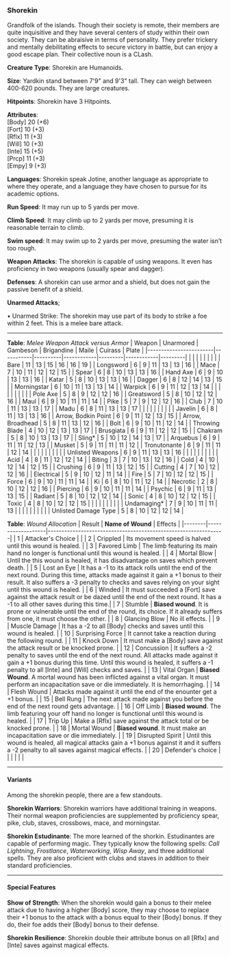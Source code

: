 ### Shorekin
Grandfolk of the islands. Though their society is remote, their members are quite inquisitive and they have several centers of study within their own society. They can be abraisive in terms of personality. They prefer trickery and mentally debilitating effects to secure victory in battle, but can enjoy a good escape plan. Their collective noun is a CLash.

**Creature Type**: Shorekin are Humanoids.

**Size**: Yardkin stand between 7'9" and 9'3" tall. They can weigh between 400-620 pounds. They are large creatures.

**Hitpoints**: Shorekin have 3 Hitpoints.

**Attributes**:  
[Body] 20 (+6)  
[Fort] 10 (+3)  
[Rflx] 11 (+3)  
[Will] 10 (+3)  
[Inte] 15 (+5)  
[Prcp] 11 (+3)  
[Empy] 9  (+3)  

**Languages**: Shorekin speak Jotine, another language as appropriate to where they operate, and a language they have chosen to pursue for its academic options.

**Run Speed**: It may run up to 5 yards per move.

**Climb Speed**: It may climb up to 2 yards per move, presuming it is reasonable terrain to climb.

**Swim speed**: It may swim up to 2 yards per move, presuming the water isn’t too rough.

**Weapon Attacks**: The shorekin is capable of using weapons. It even has proficiency in two weapons (usually spear and dagger).

**Defenses**: A shorekin can use armor and a shield, but does not gain the passive benefit of a shield.

**Unarmed Attacks**;

 • Unarmed Strike: The shorekin may use part of its body to strike a foe within 2 feet. This is a melee bare attack.

---------------------

**Table**: *Melee Weapon Attack versus Armor*
| Weapon                 | Unarmored | Gambeson | Brigandine | Maile   | Cuirass    | Plate   |
|------------------------|-----------|----------|------------|---------|------------|---------|
|                        |        |    |        |     |        |         |
| Bare                   | 11    | 13  | 15     | 16  | 16     | 19  |
| Longsword              | 6     | 9   | 11     | 13  | 13     | 16  |
| Mace                   | 7     | 10  | 11     | 12  | 12     | 15  |
| Spear                  | 6     | 8   | 10     | 13  | 13     | 16  |
| Hand Axe               | 6     | 9   | 10     | 13  | 13     | 16  |
| Katar                  | 5     | 8   | 10     | 13  | 13     | 16  |
| Dagger                 | 6     | 8   | 12     | 14  | 13     | 15  |
| Morningstar            | 6     | 10  | 11     | 13  | 13     | 14  |
| Warpick                | 6     | 9   | 11     | 12  | 13     | 14  |
|                        |           |          |            |         |            |         |
| Pole Axe               | 5     | 8   | 9      | 12  | 12     | 16  |
| Greatsword             | 5     | 8   | 10     | 12  | 12     | 16  |
| Maul                   | 6     | 9   | 10     | 11  | 11     | 14  |
| Pike                   | 5     | 7   | 9      | 12  | 12     | 16  |
| Club                   | 7     | 10  | 11     | 13  | 13     | 17  |
| Madu                   | 6     | 8   | 11     | 13  | 13     | 17  |
|                        |           |          |            |         |            |         |
| Javelin                | 6     | 8   | 11     | 13  | 13     | 16 |
| Arrow, Bodkin Point    | 6     | 9   | 11     | 12  | 13     | 15 |
| Arrow, Broadhead       | 5     | 8   | 11     | 13  | 12     | 16 |
| Bolt                   | 6     | 9   | 10     | 11  | 12     | 14 |
| Throwing Blade         | 4     | 10  | 12     | 13  | 13     | 17 |
| Brusgiata              | 6     | 9   | 11     | 12  | 12     | 15 |
| Chakram                | 5     | 8   | 10     | 13  | 13     | 17 |
| Sling*                 | 5     | 10  | 12     | 14  | 13     | 17 |
| Arquebus               | 6     | 9   | 11     | 11  | 12     | 13 |
| Musket                 | 5     | 9   | 11     | 11  | 11     | 12 |
| Tronutonante           | 6     | 9   | 11     | 11  | 12     | 14 |
|                        |           |          |            |         |            |         |
| Unlisted Weapons       | 6     | 9   | 11     | 13  | 13     | 16 |
|                        |           |          |            |         |            |         |
| Acid                   | 4     | 8   | 11     | 12  | 12     | 14 |
| Biting                 | 3     | 7   | 10     | 13  | 12     | 16 |
| Cold                   | 4     | 10  | 12     | 14  | 12     | 15 |
| Crushing               | 6     | 9   | 11     | 13  | 12     | 15 |
| Cutting                | 4     | 7   | 10     | 12  | 12     | 16 |
| Electrical             | 5     | 9   | 10     | 12  | 11     | 14 |
| Fire                   | 5     | 7   | 10     | 12  | 12     | 15 |
| Force                  | 6     | 9   | 10     | 11  | 11     | 14 |
| Ki                     | 6     | 8   | 10     | 11  | 12     | 14 |
| Necrotic               | 2     | 8   | 10     | 12  | 12     | 16 |
| Piercing               | 6     | 9   | 10     | 11  | 11     | 14 |
| Psychic                | 6     | 9   | 11     | 13  | 13     | 15 |
| Radiant                | 5     | 8   | 10     | 12  | 12     | 14 |
| Sonic                  | 4     | 8   | 10     | 12  | 12     | 15 |
| Toxic                  | 4     | 8   | 10     | 12  | 12     | 15 |
|                        |       |     |        |     |        |    |
| Undamaging*            | 7     | 9   | 10     | 11  | 11     | 13 |
|                        |           |          |            |         |            |         |
| Unlisted Damage Type   | 5     | 8   | 10     | 12  | 12     | 14 |

**Table**: *Wound Allocation*
| Result | **Name of Wound** | Effects                                                        |
|--------|-------------------|----------------------------------------------------------------|
|   1    | Attacker's Choice |                                                                |
|   2    | Crippled          | Its movement speed is halved until this wound is healed.      |
|   3    | Favored Limb      | The limb featuring its main hand no longer is functional until this wound is healed. |
|   4    | Mortal Blow       | Until the this wound is healed, it has disadvantage on saves which prevent death. |
|   5    | Lost an Eye       | It has a -1 to its attack rolls until the end of the next round. During this time, attacks made against it gain a +1 bonus to their result. It also suffers a -3 penalty to checks and saves relying on your sight until this wound is healed. |
|   6    | Winded            | It must succeeded a [Fort] save against the attack result or be dazed until the end of the next round. It has a -1 to all other saves during this time.|
|   7    | Stumble | **Biased wound**. It is prone or vulnerable until the end of the round, its choice. If it already suffers from one, it must choose the other. |
|   8    | Glancing Blow     | No ill effects.                                     |
|   9    | Muscle Damage     | It has a -2 to all [Body] checks and saves until this wound is healed. |
|   10   | Surprising Force | It cannot take a reaction during the following round. |
|   11   | Knock Down | It must make a [Body] save against the attack result or be knocked prone. |
|   12   | Concussion | It suffers a -2 penalty to saves until the end of the next round. All attacks made against it gain a +1 bonus during this time. Until this wound is healed, it suffers a -1 penalty to all [Inte] and [Will] checks and saves. |
|   13   | Vital Organ | **Biased Wound**. A mortal wound has been inflicted against a vital organ. It must perform an incapacitation save or die immediately. It is hemorrhaging.  |
|   14   | Flesh Wound | Attacks made against it until the end of the enounter get a +1 bonus. |
|   15   | Bell Rung | The next attack made against you before the end of the next round gets advantage.  |
|   16   | Off Limb | **Biased wound**. The limb featuring your off hand no longer is functional until this wound is healed. |
|   17   | Trip Up  | Make a [Rflx] save against the attack total or be knocked prone.  |
|   18   | Mortal Wound | **Biased wound**. It must make an incapacitation save or die immediately. |
|   19   | Disrupted Spirit | Until this wound is healed, all magical attacks gain a +1 bonus against it and it suffers a -2 penalty to all saves against magical effects. |
|   20   | Defender's choice |                                   |
|        |                                                |                                   |

---------------------

#### Variants
Among the shorekin people, there are a few standouts. 

**Shorekin Warriors**: Shorekin warriors have additional training in weapons. Their normal weapon proficiencies are supplemented by proficiency spear, pike, club, staves, crossbows, mace, and morningstar.

**Shorekin Estudinante**: The more learned of the shorkin. Estudinantes are capable of performing magic. They typically know the following spells: _Call Lightning_, _Frostlance_, _Waterworking_, _Wisp Away_, and three additional spells. They are also proficient with clubs and staves in addition to their standard proficiencies.

-----------

#### Special Features

**Show of Strength**: When the shorekin would gain a bonus to their melee attack due to having a higher [Body] score, they may choose to replace their +1 bonus to the attack with a bonus equal to their [Body] bonus. If they do, their foe adds their [Body] bonus to their defense.

**Shorekin Resilience**: Shorekin double their attribute bonus on all [Rflx] and [Inte] saves against magical effects.
